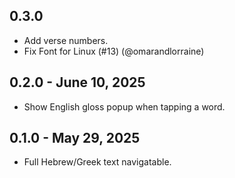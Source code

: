 ## 0.3.0

- Add verse numbers.
- Fix Font for Linux (#13) (@omarandlorraine)

## 0.2.0 - June 10, 2025

- Show English gloss popup when tapping a word.

## 0.1.0 - May 29, 2025

- Full Hebrew/Greek text navigatable.